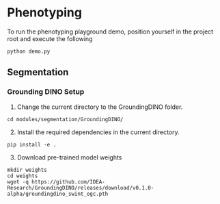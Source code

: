 # Phenotyping

To run the phenotyping playground demo, position yourself in the project root and execute the following

```
python demo.py
```

## Segmentation

### Grounding DINO Setup

1. Change the current directory to the GroundingDINO folder.

```
cd modules/segmentation/GroundingDINO/
```

2. Install the required dependencies in the current directory.

```
pip install -e .
```

3. Download pre-trained model weights

```
mkdir weights
cd weights
wget -q https://github.com/IDEA-Research/GroundingDINO/releases/download/v0.1.0-alpha/groundingdino_swint_ogc.pth
```
